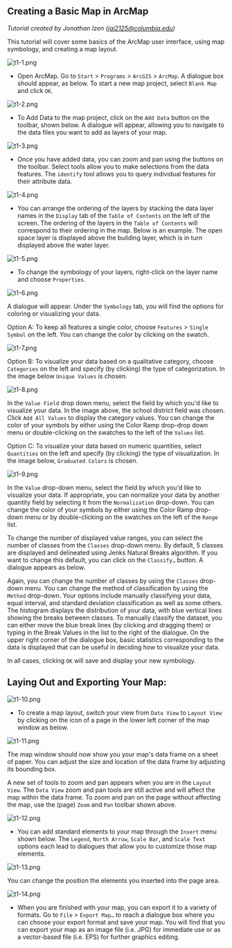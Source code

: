 ## Creating a Basic Map in ArcMap

*Tutorial created by Jonathan Izen (jai2125@columbia.edu)*

This tutorial will cover some basics of the ArcMap user interface, using map symbology, and creating a map layout.

![t1-1.png](https://github.com/jai2125/gis_tutorials/blob/master/Images/Tutorial_01/t1-1.png)

* Open ArcMap. Go to `Start` > `Programs` > `ArcGIS` > `ArcMap`. A dialogue box should appear, as below. To start a new map project, select `Blank Map` and click `OK`.

![t1-2.png](URL)

* To Add Data to the map project, click on the `Add Data` button on the toolbar, shown below. A dialogue will appear, allowing you to navigate to the data files you want to add as layers of your map.

![t1-3.png](URL)

* Once you have added data, you can zoom and pan using the buttons on the toolbar. Select tools allow you to make selections from the data features. The `identify` tool allows you to query individual features for their attribute data.

![t1-4.png](URL)

* You can arrange the ordering of the layers by stacking the data layer names in the `Display` tab of the `Table of Contents` on the left of the screen. The ordering of the layers in the `Table of Contents` will correspond to their ordering in the map. Below is an example. The open space layer is displayed above the building layer, which is in turn displayed above the water layer.

![t1-5.png](URL)

* To change the symbology of your layers, right-click on the layer name and choose `Properties`.

![t1-6.png](URL)

A dialogue will appear. Under the `Symbology` tab, you will find the options for coloring or visualizing your data.

Option A: To keep all features a single color, choose `Features` > `Single Symbol` on the left. You can change the color by clicking on the swatch.

![t1-7.png](URL)

Option B: To visualize your data based on a qualitative category, choose `Categories` on the left and specify (by clicking) the type of categorization. In the image below `Unique Values` is chosen.

![t1-8.png](URL)

In the `Value Field` drop down menu, select the field by which you'd like to visualize your data. In the image above, the school district field was chosen. Click `Add All Values` to display the category values. You can change the color of your symbols by either using the Color Ramp drop-drop down menu or double-clicking on the swatches to the left of the `Values` list.

Option C: To visualize your data based on numeric quantities, select `Quantities` on the left and specify (by clicking) the type of visualization. In the image below, `Graduated Colors` is chosen.

![t1-9.png](URL)

In the `Value` drop-down menu, select the field by which you'd like to visualize your data. If appropriate, you can normalize your data by another quantity field by selecting it from the `Normalization` drop-down. You can change the color of your symbols by either using the Color Ramp drop-down menu or by double-clicking on the swatches on the left of the `Range` list.

To change the number of displayed value ranges, you can select the number of classes from the `Classes` drop-down menu. By default, 5 classes are displayed and delineated using Jenks Natural Breaks algorithm. If you want to change this default, you can click on the `Classify…` button. A dialogue appears as below.

Again, you can change the number of classes by using the `Classes` drop-down menu. You can change the method of classification by using the `Method` drop-down. Your options include manually classifying your data, equal interval, and standard deviation classification as well as some others. The histogram displays the distribution of your data, with blue vertical lines showing the breaks between classes. To manually classify the dataset, you can either move the blue break lines (by clicking and dragging them) or typing in the Break Values in the list to the right of the dialogue. On the upper right corner of the dialogue box, basic statistics corresponding to the data is displayed that can be useful in deciding how to visualize your data.

In all cases, clicking `OK` will save and display your new symbology.

## Laying Out and Exporting Your Map:

![t1-10.png](URL)

* To create a map layout, switch your view from `Data View` to `Layout View` by clicking on the icon of a page in the lower left corner of the map window as below.

![t1-11.png](URL)

The map window should now show you your map's data frame on a sheet of paper. You can adjust the size and location of the data frame by adjusting its bounding box.

A new set of tools to zoom and pan appears when you are in the `Layout View`. The `Data View` zoom and pan tools are still active and will affect the map within the data frame. To zoom and pan on the page without affecting the map, use the (page) `Zoom` and `Pan` toolbar shown above.

![t1-12.png](URL)

* You can add standard elements to your map through the `Insert` menu shown below. The `Legend`, `North Arrow`, `Scale Bar`, and `Scale Text` options each lead to dialogues that allow you to customize those map elements.

![t1-13.png](URL)

You can change the position the elements you inserted into the page area.

![t1-14.png](URL)

* When you are finished with your map, you can export it to a variety of formats. Go to `File` > `Export Map…` to reach a dialogue box where you can choose your export format and save your map. You will find that you can export your map as an image file (i.e. JPG) for immediate use or as a vector-based file (i.e. EPS) for further graphics editing.
